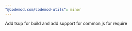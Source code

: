 ```yaml
---
"@codemod.com/codemod-utils": minor
---
```


Add tsup for build and add support for common js for require
